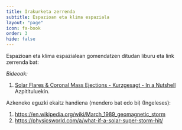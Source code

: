 ```yaml
---
title: Irakurketa zerrenda
subtitle: Espazioan eta klima espaziala
layout: "page"
icon: fa-book
order: 3
hide: false
---
```


Espazioan eta klima espazialean gomendatzen ditudan liburu eta link zerrenda bat:


*Bideoak:*
1. [Solar Flares & Coronal Mass Ejections - Kurzgesagt - In a Nutshell](https://www.youtube.com/watch?v=oHHSSJDJ4oo) Azpitituluekin.

Azkeneko eguzki ekaitz handiena (mendero bat edo bi) (Ingeleses):
1. https://en.wikipedia.org/wiki/March_1989_geomagnetic_storm 
2. https://physicsworld.com/a/what-if-a-solar-super-storm-hit/
<!-- *link batzuek afiliatuak dira.* -->  
